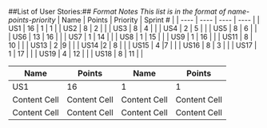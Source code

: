 ##List of User Stories:##
*Format Notes*
*This list is in the format of name-points-priority*
| Name | Points | Priority | Sprint # |
| ---- | ---- | ---- | ---- |
| US1 | 16 | 1 | 1 |
| US2 | 8 | 2 | |
| US3 | 8 | 4 | |
| US4 | 2 | 5 | |
| US5 | 8 | 6 | |
| US6 | 13 | 16 | |
| US7 | 1 | 14 | |
| US8 | 1 | 15 | |
| US9 | 1 | 16 | |
| US11 | 8 | 10 | |
| US13 | 2 |9 | |
| US14 |2 | 8 | |
| US15 | 4 |7 | |
| US16 | 8 | 3 | |
| US17 | 1 | 17 | |
| US19 | 4 | 12 | |
| US18 | 8 | 11 | |

| Name  | Points | Name  | Points |
| ------------- | ------------- | ------------- | ------------- |
| US1 | 16 | 1 | 1 |
| Content Cell  | Content Cell  | Content Cell  | Content Cell  |
| Content Cell  | Content Cell  | Content Cell  | Content Cell  |
